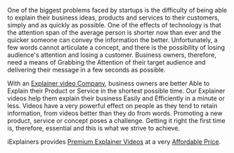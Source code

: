 <p>One of the biggest problems faced by startups is the difficulty of being able to explain their business ideas, products and services to their customers, simply and as quickly as possible. One of the effects of technology is that the attention span of the average person is shorter now than ever and the quicker someone can convey the information the better. Unfortunately, a few words cannot articulate a concept, and there is the possibility of losing audience's attention and losing a customer. Business owners, therefore, need a means of Grabbing the Attention of their target audience and delivering their message in a few seconds as possible.</p>
<p>With an <a href="https://www.iexplainers.com/">Explainer video Company</a>, business owners are better Able to Explain their Product or Service in the shortest possible time. Our Explainer videos help them explain their business Easily and Efficiently in a minute or less. Videos have a very powerful effect on people as they tend to retain information, from videos better than they do from words. Promoting a new product, service or concept poses a challenge. Getting it right the first time is, therefore, essential and this is what we strive to achieve.</p>
<p>iExplainers&nbsp;provides <a href="https://www.iexplainers.com/explainer-video-portfolio">Premium Explainer Videos</a> at a very <a href="https://www.iexplainers.com/pricing">Affordable Price</a>.</p>
